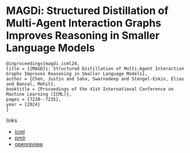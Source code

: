 # MAGDi: Structured Distillation of Multi-Agent Interaction Graphs Improves Reasoning in Smaller Language Models

```
@inproceedings{magdi_icml24,
title = {{MAGD}i: Structured Distillation of Multi-Agent Interaction Graphs Improves Reasoning in Smaller Language Models},
author = {Chen, Justin and Saha, Swarnadeep and Stengel-Eskin, Elias and Bansal, Mohit},
booktitle = {Proceedings of the 41st International Conference on Machine Learning (ICML)},
pages = {7220--7235},
year = {2024}
}
```

links
- [icml](https://icml.cc/Conferences/2024/Schedule?showEvent=33459)
- [pmlr](https://proceedings.mlr.press/v235/chen24ah.html)
- [openreview](https://openreview.net/forum?id=ffLblkoCw8)
